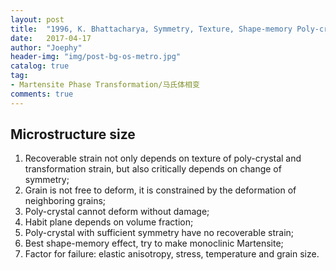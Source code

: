 ```yaml
---
layout: post
title:  "1996, K. Bhattacharya, Symmetry, Texture, Shape-memory Poly-crystal"
date:   2017-04-17
author: "Joephy"
header-img: "img/post-bg-os-metro.jpg"
catalog: true
tag:
- Martensite Phase Transformation/马氏体相变
comments: true
---
```

Microstructure size
-----------

1. Recoverable strain not only depends on texture of poly-crystal and transformation strain, but also critically depends on change of symmetry;
2. Grain is not free to deform, it is constrained by the deformation of neighboring grains;
3. Poly-crystal cannot deform without damage;
4. Habit plane depends on volume fraction;
5. Poly-crystal with sufficient symmetry have no recoverable strain;
6. Best shape-memory effect, try to make monoclinic Martensite;
7. Factor for failure: elastic anisotropy, stress, temperature and grain size.


